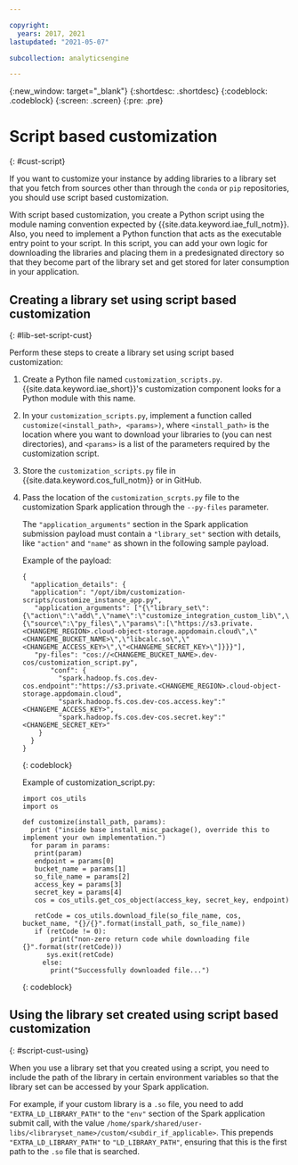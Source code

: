 ```yaml
---

copyright:
  years: 2017, 2021
lastupdated: "2021-05-07"

subcollection: analyticsengine

---
```


<!-- Attribute definitions -->
{:new_window: target="_blank"}
{:shortdesc: .shortdesc}
{:codeblock: .codeblock}
{:screen: .screen}
{:pre: .pre}

# Script based customization
{: #cust-script}

If you want to customize your instance by adding libraries to a library set that you fetch from sources other than through the `conda` or `pip` repositories, you should use script based customization.

With script based customization, you create a Python script using the module naming convention expected by {{site.data.keyword.iae_full_notm}}. Also, you need to implement a Python function that acts as the executable entry point to your script. In this script, you can add your own logic for downloading the libraries and placing them in a predesignated directory so that they become part of the library set and get stored for later consumption in your application.

## Creating a library set using script based customization
{: #lib-set-script-cust}

Perform these steps to create a library set using script based customization:
1. Create a Python file named `customization_scripts.py`. {{site.data.keyword.iae_short}}'s customization component looks for a Python module with this name.
1. In your `customization_scripts.py`, implement a function called `customize(<install_path>, <params>)`, where `<install_path>` is the location where you want to download your libraries to (you can nest directories), and `<params>` is a list of the parameters required by the customization script.
1. Store the `customization_scripts.py` file in {{site.data.keyword.cos_full_notm}} or in GitHub.
1. Pass the location of the `customization_scrpts.py` file to the customization Spark application through the `--py-files`  parameter.

   The `"application_arguments"` section in the Spark application submission payload must contain a `"library_set"` section with details, like `"action"` and `"name"` as shown in the following sample payload.

   Example of the payload:
   ```
   {
     "application_details": {
     "application": "/opt/ibm/customization-scripts/customize_instance_app.py",
      "application_arguments": ["{\"library_set\":{\"action\":\"add\",\"name\":\"customize_integration_custom_lib\",\"script\":{\"source\":\"py_files\",\"params\":[\"https://s3.private.<CHANGEME_REGION>.cloud-object-storage.appdomain.cloud\",\"<CHANGEME_BUCKET_NAME>\",\"libcalc.so\",\"<CHANGEME_ACCESS_KEY>\",\"<CHANGEME_SECRET_KEY>\"]}}}"],
      "py-files": "cos://<CHANGEME_BUCKET_NAME>.dev-cos/customization_script.py",
          "conf": {
            "spark.hadoop.fs.cos.dev-cos.endpoint":"https://s3.private.<CHANGEME_REGION>.cloud-object-storage.appdomain.cloud",
            "spark.hadoop.fs.cos.dev-cos.access.key":"<CHANGEME_ACCESS_KEY>",
            "spark.hadoop.fs.cos.dev-cos.secret.key":"<CHANGEME_SECRET_KEY>"
       }
     }
   }
   ```
   {: codeblock}

   Example of customization_script.py:
   ```
   import cos_utils
   import os

   def customize(install_path, params):
     print ("inside base install_misc_package(), override this to implement your own implementation.")
     for param in params:
      print(param)
      endpoint = params[0]
      bucket_name = params[1]
      so_file_name = params[2]
      access_key = params[3]
      secret_key = params[4]
      cos = cos_utils.get_cos_object(access_key, secret_key, endpoint)

      retCode = cos_utils.download_file(so_file_name, cos, bucket_name, "{}/{}".format(install_path, so_file_name))
      if (retCode != 0):
          print("non-zero return code while downloading file    {}".format(str(retCode)))
         sys.exit(retCode)
        else:
          print("Successfully downloaded file...")
   ```
   {: codeblock}

## Using the library set created using script based customization
{: #script-cust-using}

When you use a library set that you created using a script, you need to include the path of the library in certain environment variables so that the library set can be accessed by your Spark application.

For example, if your custom library is a `.so` file, you need to add `"EXTRA_LD_LIBRARY_PATH"` to the `"env"` section of the Spark  application submit call, with the value `/home/spark/shared/user-libs/<libraryset_name>/custom/<subdir_if_applicable>`. This  prepends `"EXTRA_LD_LIBRARY_PATH"` to `"LD_LIBRARY_PATH"`, ensuring that this is the first path to the `.so` file that is searched.
